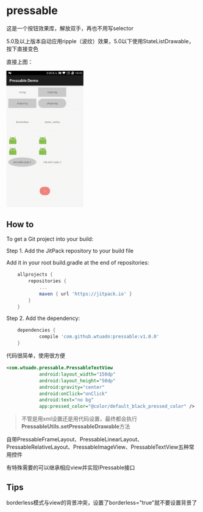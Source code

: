 # pressable
这是一个按钮效果库，解放双手，再也不用写selector

5.0及以上版本自动应用ripple（波纹）效果，5.0以下使用StateListDrawable，按下直接变色

直接上图：

<img src="demo.gif" width="40%">

## How to

To get a Git project into your build:

Step 1. Add the JitPack repository to your build file

Add it in your root build.gradle at the end of repositories:
```gradle
	allprojects {
		repositories {
			...
			maven { url 'https://jitpack.io' }
		}
	}
```
Step 2. Add the dependency:
```gradle
	dependencies {
	        compile 'com.github.wtuadn:pressable:v1.0.0'
	}
```

代码很简单，使用很方便

```xml
<com.wtuadn.pressable.PressableTextView
            android:layout_width="150dp"
            android:layout_height="50dp"
            android:gravity="center"
            android:onClick="onClick"
            android:text="no bg"
            app:pressed_color="@color/default_black_pressed_color" />
```

> 不管是用xml设置还是用代码设置，最终都会执行**PressableUtils.setPressableDrawable**方法

自带PressableFrameLayout、PressableLinearLayout、PressableRelativeLayout、PressableImageView、PressableTextView五种常用控件

有特殊需要的可以继承相应view并实现IPressable接口

## Tips
borderless模式与view的背景冲突，设置了borderless="true"就不要设置背景了